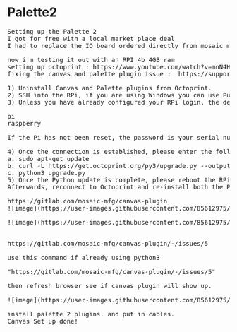 # Palette2

<pre>
Setting up the Palette 2
I got for free with a local market place deal
I had to replace the IO board ordered directly from mosaic manufacturing

now i'm testing it out with an RPI 4b 4GB ram
setting up octoprint : https://www.youtube.com/watch?v=mnN4HVmjafs
fixing the canvas and palette plugin issue :  https://support.mosaicmfg.com/Answers/View/1218/No+Canvas+tab+in+Canvas+Hub+website.

1) Uninstall Canvas and Palette plugins from Octoprint.
2) SSH into the RPi, if you are using Windows you can use PuTTY. You can also use an IP scanner to get the IP address from the RPi, using the IP address as the hostname to connect to. Once you have the IP address, copy and paste it into PuTTY as the host to connect to.
3) Unless you have already configured your RPi login, the default id and password to access the Raspberry Pi is:

pi
raspberry

If the Pi has not been reset, the password is your serial number in the format xxxx-ch in lowercase

4) Once the connection is established, please enter the following three commands separately.
a. sudo apt-get update
b. curl -L https://get.octoprint.org/py3/upgrade.py --output upgrade.py
c. python3 upgrade.py
5) Once the Python update is complete, please reboot the RPi.
Afterwards, reconnect to Octoprint and re-install both the Palette and Canvas plugins.

https://gitlab.com/mosaic-mfg/canvas-plugin
![image](https://user-images.githubusercontent.com/85612975/223461734-877247cf-57b6-4070-b7f1-cfd06a316757.png)

![image](https://user-images.githubusercontent.com/85612975/223461833-e56ecc6f-2559-44bd-b4d5-14d1b8c79f47.png)


https://gitlab.com/mosaic-mfg/canvas-plugin/-/issues/5

use this command if already using python3 

"https://gitlab.com/mosaic-mfg/canvas-plugin/-/issues/5"

then refresh browser see if canvas plugin will show up.

![image](https://user-images.githubusercontent.com/85612975/223468555-e322504b-c460-4b0b-9d01-a7e56182f02e.png)

install palette 2 plugins. and put in cables. 
Canvas Set up done!
</pre>
